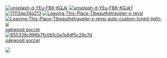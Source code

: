 <a href="https://ibb.co/ynDgTRT"><img src="https://i.ibb.co/kgpqnyn/unsplash-d-YEu-FB8-KQJk.png" alt="unsplash-d-YEu-FB8-KQJk" border="0"></a>
<a href="https://ibb.co/YpnxQLc"><img src="https://i.ibb.co/hDQS9mB/unsplash-d-YEu-FB8-KQJk1.png" alt="unsplash-d-YEu-FB8-KQJk1" border="0"></a>
<a href="https://ibb.co/vDJnztt"><img src="https://i.ibb.co/8XjZ8hh/11113qe34q213.jpg" alt="11113qe34q213" border="0"></a>
<a href="https://ibb.co/M8CMBPh"><img src="https://i.ibb.co/KNrFKVG/Leaving-This-Place-Tibeauthetraveler-x-reysi.jpg" alt="Leaving-This-Place-Tibeauthetraveler-x-reysi" border="0"></a>
<a href="https://ibb.co/hsYDbBg"><img src="https://i.ibb.co/p2hJcf1/Leaving-This-Place-Tibeauthetraveler-x-reysi-auto-custom-toned-light-ai.jpg" alt="Leaving-This-Place-Tibeauthetraveler-x-reysi-auto-custom-toned-light-ai" border="0"></a><br /><a target='_blank' href='https://nonprofitlight.com/ct/glastonbury/oakwood-soccer-club-inc'>oakwood soccer</a><br />
<a href="https://ibb.co/bsNT9rV"><img src="https://i.ibb.co/rx5YrZh/655338c996b7fc0b1c0a7e8df5c29c7d.jpg" alt="655338c996b7fc0b1c0a7e8df5c29c7d" border="0"></a><br /><a target='_blank' href='https://nonprofitlight.com/ct/glastonbury/oakwood-soccer-club-inc'>oakwood soccer</a><br />

<a href="https://www.linkpicture.com/view.php?img=LPic63e335c48d86e922218129"><img src="https://www.linkpicture.com/q/655338c996b7fc0b1c0a7e8df5c29c7d.jpg" type="image"></a>